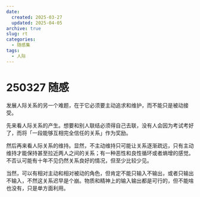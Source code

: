 ```yaml
---
date:
  created: 2025-03-27
  updated: 2025-04-05
archive: true
slug: rt
categories:
  - 随感集
tags:
  - 人际
---
```

# 250327 随感

发展人际关系的另一个难题，在于它必须要主动追求和维护，而不能只是被动接受。

<!-- more -->

先来看人际关系的产生。想要和别人联结必须得自己去联，没有人会因为考试考好了，而将「一段能够互相完全信任的关系」作为奖励。

然后再来看人际关系的维持。显然，不主动维持只可能让关系逐渐疏远，只有主动维持才能保持甚至拉近两人之间的关系；有一种恶性和良性循环或者熵增的感觉。不否认可能有十年不见仍然关系良好的情况，但至少比较少见。

当然，可以有相对主动和相对被动的角色，但肯定不能只输入不输出，或者只输出不输入，不然这关系迟早是个崩。物质和精神上的输入输出都是可行的，但不能啥也没有，只是单方面利用。
